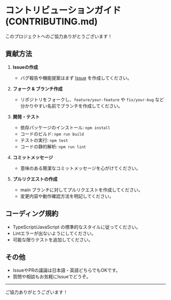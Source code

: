 # コントリビューションガイド (CONTRIBUTING.md)

このプロジェクトへのご協力ありがとうございます！

## 貢献方法

1. **Issueの作成**
   - バグ報告や機能提案はまず [Issue](https://github.com/your-org/your-repo/issues) を作成してください。

2. **フォーク & ブランチ作成**
   - リポジトリをフォークし、`feature/your-feature` や `fix/your-bug` など分かりやすい名前でブランチを作成してください。

3. **開発・テスト**
   - 依存パッケージのインストール: `npm install`
   - コードのビルド: `npm run build`
   - テストの実行: `npm test`
   - コードの静的解析: `npm run lint`

4. **コミットメッセージ**
   - 意味のある簡潔なコミットメッセージを心がけてください。

5. **プルリクエストの作成**
   - main ブランチに対してプルリクエストを作成してください。
   - 変更内容や動作確認方法を明記してください。

## コーディング規約

- TypeScript/JavaScript の標準的なスタイルに従ってください。
- Lintエラーが出ないようにしてください。
- 可能な限りテストを追加してください。

## その他

- IssueやPRの議論は日本語・英語どちらでもOKです。
- 質問や相談もお気軽にIssueでどうぞ。

---

ご協力ありがとうございます！
